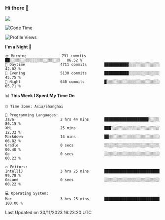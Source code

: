 ### Hi there 👋

<!--
**JJAYCHEN1e/jjaychen1e** is a ✨ _special_ ✨ repository because its `README.md` (this file) appears on your GitHub profile.

Here are some ideas to get you started:

- 🔭 I’m currently working on ...
- 🌱 I’m currently learning ...
- 👯 I’m looking to collaborate on ...
- 🤔 I’m looking for help with ...
- 💬 Ask me about ...
- 📫 How to reach me: ...
- 😄 Pronouns: ...
- ⚡ Fun fact: ...
-->

[![](https://github-readme-stats.vercel.app/api?username=jjaychen1e&show_icons=true)](https://github.com/jjaychen1e/github-readme-stats?count_private=true)

<!--START_SECTION:waka-->
![Code Time](http://img.shields.io/badge/Code%20Time-889%20hrs%2021%20mins-blue)

![Profile Views](http://img.shields.io/badge/Profile%20Views-0-blue)

**I'm a Night 🦉** 

```text
🌞 Morning                731 commits         ██░░░░░░░░░░░░░░░░░░░░░░░   06.52 % 
🌆 Daytime                4711 commits        ███████████░░░░░░░░░░░░░░   42.02 % 
🌃 Evening                5130 commits        ███████████░░░░░░░░░░░░░░   45.75 % 
🌙 Night                  640 commits         █░░░░░░░░░░░░░░░░░░░░░░░░   05.71 % 
```


📊 **This Week I Spent My Time On** 

```text
🕑︎ Time Zone: Asia/Shanghai

💬 Programming Languages: 
Java                     2 hrs 44 mins       ████████████████████░░░░░   80.15 % 
XML                      25 mins             ███░░░░░░░░░░░░░░░░░░░░░░   12.32 % 
Markdown                 14 mins             ██░░░░░░░░░░░░░░░░░░░░░░░   06.82 % 
Gradle                   0 secs              ░░░░░░░░░░░░░░░░░░░░░░░░░   00.40 % 
Go                       0 secs              ░░░░░░░░░░░░░░░░░░░░░░░░░   00.22 % 

🔥 Editors: 
IntelliJ                 3 hrs 25 mins       █████████████████████████   99.78 % 
GoLand                   0 secs              ░░░░░░░░░░░░░░░░░░░░░░░░░   00.22 % 

💻 Operating System: 
Mac                      3 hrs 25 mins       █████████████████████████   100.00 % 
```


 Last Updated on 30/11/2023 16:23:20 UTC
<!--END_SECTION:waka-->
